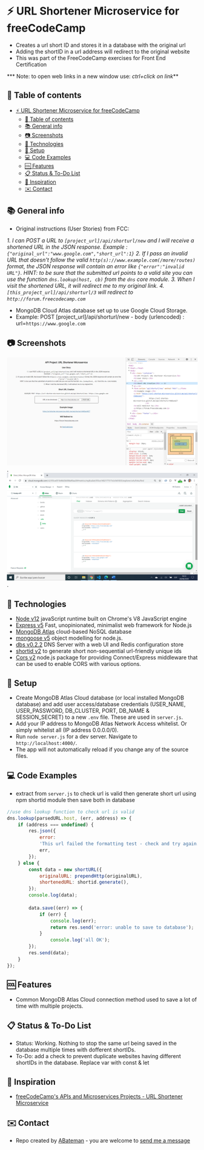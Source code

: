 # :zap: URL Shortener Microservice for freeCodeCamp

* Creates a url short ID and stores it in a database with the original url
* Adding the shortID in a url address will redirect to the original website
* This was part of the FreeCodeCamp exercises for Front End Certification

*** Note: to open web links in a new window use: _ctrl+click on link_**

## :page_facing_up: Table of contents

* [:zap: URL Shortener Microservice for freeCodeCamp](#zap-url-shortener-microservice-for-freecodecamp)
  * [:page_facing_up: Table of contents](#page_facing_up-table-of-contents)
  * [:books: General info](#books-general-info)
  * [:camera: Screenshots](#camera-screenshots)
  * [:signal_strength: Technologies](#signal_strength-technologies)
  * [:floppy_disk: Setup](#floppy_disk-setup)
  * [:computer: Code Examples](#computer-code-examples)
  * [:cool: Features](#cool-features)
  * [:clipboard: Status & To-Do List](#clipboard-status--to-do-list)
  * [:clap: Inspiration](#clap-inspiration)
  * [:envelope: Contact](#envelope-contact)

## :books: General info

* Original instructions (User Stories) from FCC:

_1. I can POST a URL to `[project_url]/api/shorturl/new` and I will receive a shortened URL in the JSON response. Example : `{"original_url":"www.google.com","short_url":1}`
2. If I pass an invalid URL that doesn't follow the valid `http(s)://www.example.com(/more/routes)` format, the JSON response will contain an error like `{"error":"invalid URL"}`. *HINT*: to be sure that the submitted url points to a valid site you can use the function `dns.lookup(host, cb)` from the `dns` core module.
3. When I visit the shortened URL, it will redirect me to my original link.
4. `[this_project_url]/api/shorturl/3` will redirect to `http://forum.freecodecamp.com`_

* MongoDB Cloud Atlas database set up to use Google Cloud Storage.
* Example: POST [project_url]/api/shorturl/new - body (urlencoded) :  url=`https://www.google.com`

## :camera: Screenshots

![Example screenshot](./img/shorten.png).
![Example screenshot](./img/mongodb.png).

## :signal_strength: Technologies

* [Node v12](https://nodejs.org/en/) javaScript runtime built on Chrome's V8 JavaScript engine
* [Express v5](https://expressjs.com/) Fast, unopinionated, minimalist web framework for Node.js
* [MongoDB Atlas](https://www.mongodb.com/cloud/atlas) cloud-based NoSQL database
* [mongoose v5](https://mongoosejs.com/) object modelling for node.js.
* [dbs v0.2.2](https://www.npmjs.com/package/dns) DNS Server with a web UI and Redis configuration store
* [shortid v2](https://www.npmjs.com/package/shortid) to generate short non-sequential url-friendly unique ids
* [Cors v2](https://www.npmjs.com/package/cors) node.js package for providing Connect/Express middleware that can be used to enable CORS with various options.

## :floppy_disk: Setup

* Create MongoDB Atlas Cloud database (or local installed MongoDB database) and add user access/database credentials (USER_NAME, USER_PASSWORD, DB_CLUSTER, PORT, DB_NAME & SESSION_SECRET) to a new `.env` file. These are used in `server.js`.
* Add your IP address to MongoDB Atlas Network Access whitelist. Or simply whitelist all (IP address 0.0.0.0/0).
* Run `node server.js` for a dev server. Navigate to `http://localhost:4000/`.
* The app will not automatically reload if you change any of the source files.

## :computer: Code Examples

* extract from `server.js` to check url is valid then generate short url using npm shortid module then save both in database

```javascript
//use dns lookup function to check url is valid
dns.lookup(parsedURL.host, (err, address) => {
	if (address === undefined) {
		res.json({
			error:
			'This url failed the formatting test - check and try again. ' +
			err,
		});
	} else {
		const data = new shortURL({
			originalURL: prependHttp(originalURL),
			shortenedURL: shortid.generate(),
		});
		console.log(data);

		data.save((err) => {
			if (err) {
				console.log(err);
				return res.send('error: unable to save to database');
			}
				console.log('all OK');
		});
		res.send(data);
	}
});
```

## :cool: Features

* Common MongoDB Atlas Cloud connection method used to save a lot of time with multiple projects.

## :clipboard: Status & To-Do List

* Status: Working. Nothing to stop the same url being saved in the database multiple times with dofferent shortIDs.
* To-Do: add a check to prevent duplicate websites having different shortIDs in the database. Replace var with const & let

## :clap: Inspiration

* [freeCodeCamp's APIs and Microservices Projects - URL Shortener Microservice](https://www.freecodecamp.org/learn/apis-and-microservices/apis-and-microservices-projects/url-shortener-microservice)

## :envelope: Contact

* Repo created by [ABateman](https://www.andrewbateman.org) - you are welcome to [send me a message](https://andrewbateman.org/contact)
